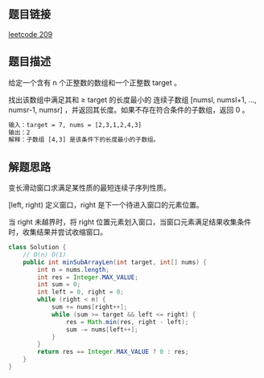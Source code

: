 ## 题目链接

[leetcode 209](https://leetcode.cn/problems/minimum-size-subarray-sum/)

## 题目描述

给定一个含有 n 个正整数的数组和一个正整数 target 。  

找出该数组中满足其和 ≥ target 的长度最小的 连续子数组 [numsl, numsl+1, ..., numsr-1, numsr] ，并返回其长度。如果不存在符合条件的子数组，返回 0 。  

```html
输入：target = 7, nums = [2,3,1,2,4,3]
输出：2
解释：子数组 [4,3] 是该条件下的长度最小的子数组。
```

## 解题思路

变长滑动窗口求满足某性质的最短连续子序列性质。  

[left, right) 定义窗口，right 是下一个待进入窗口的元素位置。  

当 right 未越界时，将 right 位置元素划入窗口，当窗口元素满足结果收集条件时，收集结果并尝试收缩窗口。  

```JAVA
class Solution {
    // O(n) O(1)
    public int minSubArrayLen(int target, int[] nums) {
        int n = nums.length;
        int res = Integer.MAX_VALUE;
        int sum = 0;
        int left = 0, right = 0;
        while (right < n) {
            sum += nums[right++];
            while (sum >= target && left <= right) {
                res = Math.min(res, right - left);
                sum -= nums[left++];
            }
        }
        return res == Integer.MAX_VALUE ? 0 : res;
    }
}
```

